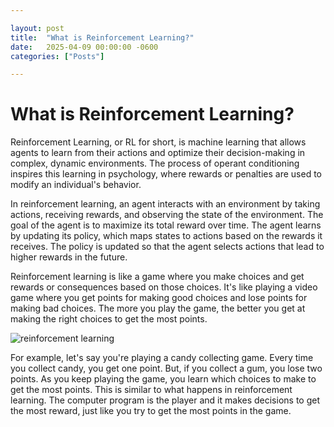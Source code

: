 ```yaml
---

layout: post
title:  "What is Reinforcement Learning?"
date:   2025-04-09 00:00:00 -0600
categories: ["Posts"] 

---
```


# What is Reinforcement Learning?

Reinforcement Learning, or RL for short, is machine learning that allows agents to learn from their actions and optimize their decision-making in complex, dynamic environments. The process of operant conditioning inspires this learning in psychology, where rewards or penalties are used to modify an individual's behavior.

In reinforcement learning, an agent interacts with an environment by taking actions, receiving rewards, and observing the state of the environment. The goal of the agent is to maximize its total reward over time. The agent learns by updating its policy, which maps states to actions based on the rewards it receives. The policy is updated so that the agent selects actions that lead to higher rewards in the future.

Reinforcement learning is like a game where you make choices and get rewards or consequences based on those choices. It's like playing a video game where you get points for making good choices and lose points for making bad choices. The more you play the game, the better you get at making the right choices to get the most points.

![reinforcement learning](https://mlgstorageaccount.blob.core.windows.net/images/63385DF032422680B7DCEF36743DD3B6.gif)

For example, let's say you're playing a candy collecting game. Every time you collect candy, you get one point. But, if you collect a gum, you lose two points. As you keep playing the game, you learn which choices to make to get the most points. This is similar to what happens in reinforcement learning. The computer program is the player and it makes decisions to get the most reward, just like you try to get the most points in the game.